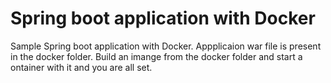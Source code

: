 # Spring boot application with Docker
Sample Spring boot application with Docker. 
Appplicaion war file is present in the docker folder. Build an imange from the docker folder and start a ontainer with it and you are all set.
